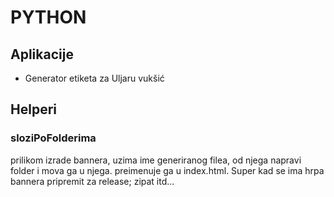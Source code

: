 # PYTHON

## Aplikacije
- Generator etiketa za Uljaru vukšić

## Helperi ##

### sloziPoFolderima
prilikom izrade bannera, uzima ime generiranog filea, od njega napravi folder i mova ga u njega. preimenuje ga u index.html.
Super kad se ima hrpa bannera pripremit za release; zipat itd...

